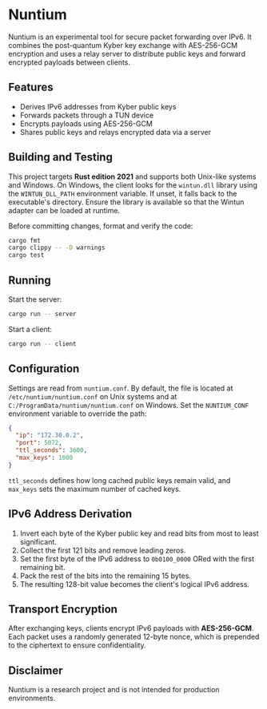 # Nuntium

Nuntium is an experimental tool for secure packet forwarding over IPv6. It combines the post-quantum Kyber key exchange with AES-256-GCM encryption and uses a relay server to distribute public keys and forward encrypted payloads between clients.

## Features

- Derives IPv6 addresses from Kyber public keys
- Forwards packets through a TUN device
- Encrypts payloads using AES-256-GCM
- Shares public keys and relays encrypted data via a server

## Building and Testing

This project targets **Rust edition 2021** and supports both Unix-like systems and Windows.
On Windows, the client looks for the `wintun.dll` library using the `WINTUN_DLL_PATH`
environment variable. If unset, it falls back to the executable's directory. Ensure the
library is available so that the Wintun adapter can be loaded at runtime.

Before committing changes, format and verify the code:

```bash
cargo fmt
cargo clippy -- -D warnings
cargo test
```

## Running

Start the server:

```bash
cargo run -- server
```

Start a client:

```bash
cargo run -- client
```

## Configuration

Settings are read from `nuntium.conf`. By default, the file is located at
`/etc/nuntium/nuntium.conf` on Unix systems and at
`C:/ProgramData/nuntium/nuntium.conf` on Windows. Set the `NUNTIUM_CONF`
environment variable to override the path:

```json
{
  "ip": "172.30.0.2",
  "port": 5072,
  "ttl_seconds": 3600,
  "max_keys": 1000
}
```

`ttl_seconds` defines how long cached public keys remain valid, and `max_keys` sets the maximum number of cached keys.

## IPv6 Address Derivation

1. Invert each byte of the Kyber public key and read bits from most to least significant.
2. Collect the first 121 bits and remove leading zeros.
3. Set the first byte of the IPv6 address to `0b0100_0000` ORed with the first remaining bit.
4. Pack the rest of the bits into the remaining 15 bytes.
5. The resulting 128-bit value becomes the client's logical IPv6 address.

## Transport Encryption

After exchanging keys, clients encrypt IPv6 payloads with **AES-256-GCM**. Each packet uses a randomly generated 12-byte nonce, which is prepended to the ciphertext to ensure confidentiality.

## Disclaimer

Nuntium is a research project and is not intended for production environments.
